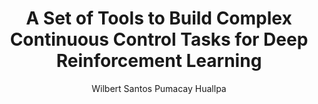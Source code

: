 ---
paperId: 57
author: Wilbert Santos Pumacay Huallpa
publicationauthor: Pumacay Huallpa, W. S.
title: A Set of Tools to Build Complex Continuous Control Tasks for Deep Reinforcement Learning
pdf: Poster_Wilbert_Pumacay.pdf
poster: --
alt: --
type: Poster
topic: Robotics
link: https://research.latinxinai.org/papers/neurips/2018/pdf/Poster_Wilbert_Pumacay.pdf
conference: neurips
year: 2018
tags: neurips-2018
location: Montreal, Canada
---